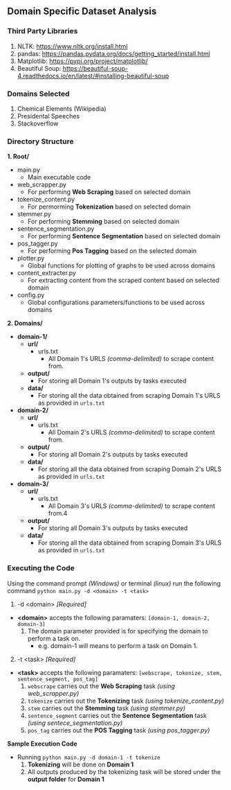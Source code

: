 ## Domain Specific Dataset Analysis
### Third Party Libraries
1. NLTK: https://www.nltk.org/install.html
2. pandas: https://pandas.pydata.org/docs/getting_started/install.html
3. Matplotlib: https://pypi.org/project/matplotlib/
4. Beautiful Soup: https://beautiful-soup-4.readthedocs.io/en/latest/#installing-beautiful-soup

### Domains Selected
1. Chemical Elements (Wikipedia)
2. Presidental Speeches
3. Stackoverflow

### Directory Structure 
**1. Root/**
  - main.py 
    - Main executable code
  - web_scrapper.py
    - For performing **Web Scraping** based on selected domain
  - tokenize_content.py 
    - For permorming **Tokenization** based on selected domain
  - stemmer.py
    - For performing **Stemming** based on selected domain
  - sentence_segmentation.py
    - For performing **Sentence Segmentation** based on selected domain
  - pos_tagger.py
    - For performing **Pos Tagging** based on the selected domain
  - plotter.py 
    - Global functions for plotting of graphs to be used across domains
  - content_extracter.py
    - For extracting content from the scraped content based on selected domain
  - config.py
    - Global configurations parameters/functions to be used across domains
  
**2. Domains/**
  - **domain-1/**
    - **url/**
      - urls.txt 
        - All Domain 1's URLS *(comma-delimited)* to scrape content from.
    - **output/**
      - For storing all Domain 1's outputs by tasks executed 
    - **data/**
      - For storing all the data obtained from scraping Domain 1's URLS as provided in `urls.txt`
  - **domain-2/**
    - **url/**
      - urls.txt
        - All Domain 2's URLS *(comma-delimited)* to scrape content from.
    - **output/**
      - For storing all Domain 2's outputs by tasks executed 
    - **data/**
      - For storing all the data obtained from scraping Domain 2's URLS as provided in `urls.txt`
  - **domain-3/**
    - **url/**
      - urls.txt
        - All Domain 3's URLS *(comma-delimited)* to scrape content from.4
    - **output/**
      - For storing all Domain 3's outputs by tasks executed 
    - **data/**
      - For storing all the data obtained from scraping Domain 3's URLS as provided in `urls.txt`
      
### Executing the Code 
Using the command prompt _(Windows)_ or terminal _(linux)_ run the following command `python main.py -d <domain> -t <task>`
1. -d \<domain\> *[Required]*
  - **\<domain\>** accepts the following paramaters: `[domain-1, domain-2, domain-3]`
    1. The domain parameter provided is for specifying the domain to perform a task on.
       - e.g. domain-1 will means to perform a task on Domain 1.
2. -t \<task\> *[Required]*
  - **\<task\>** accepts the following paramaters: `[webscrape, tokenize, stem, sentence_segment, pos_tag]`
    1. `webscrape` carries out the **Web Scraping** task *(using web_scrapper.py)*
    2. `tokenize` carries out the **Tokenizing** task *(using tokenize_content.py)*
    3. `stem` carries out the **Stemming** task *(using stemmer.py)*
    4. `sentence_segment` carries out the **Sentence Segmentation** task *(using sentece_segmentation.py)*
    5. `pos_tag` carries out the **POS Tagging** task *(using pos_tagger.py)*

**Sample Execution Code** 
- Running `python main.py -d domain-1 -t tokenize`
  1. **Tokenizing** will be done on **Domain 1**
  2. All outputs produced by the tokenizing task will be stored under the **output folder** for **Domain 1**
